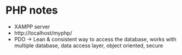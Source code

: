 # PHP notes

* XAMPP server
* http://localhost/myphp/
* PDO -> Lean & consistent way to access the database, works with multiple database, data access layer, object oriented, secure

